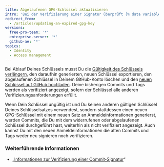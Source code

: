 ```yaml
---
title: Abgelaufenen GPG-Schlüssel aktualisieren
intro: 'Bei der Verifizierung einer Signatur überprüft {% data variables.product.product_name %}, ob der Schlüssel widerrufen wurde oder abgelaufen ist. Bei Widerruf oder Ablauf des Signaturschlüssels kann {% data variables.product.product_name %} Ihre Signaturen nicht verifizieren. Wenn Dein Schlüssel widerrufen wurde, verwende den primären Schlüssel oder einen anderen, nicht widerrufenen Schlüssel zum signieren Deiner Commits.'
redirect_from:
  - /articles/updating-an-expired-gpg-key
versions:
  free-pro-team: '*'
  enterprise-server: '*'
  github-ae: '*'
topics:
  - Identity
  - Access management
---
```


Bei Ablauf Deines Schlüssels musst Du die [Gültigkeit des Schlüssels verlängern](https://www.gnupg.org/gph/en/manual/c235.html#AEN328), den daraufhin generierten, neuen Schlüssel exportieren, den abgelaufenen Schlüssel in Deinem GitHub-Konto löschen und den [neuen Schlüssel auf GitHub hochladen](/articles/adding-a-new-gpg-key-to-your-github-account/). Deine bisherigen Commits und Tags werden als verifiziert angezeigt, sofern der Schlüssel alle anderen Verifizierungsanforderungen erfüllt.

Wenn Dein Schlüssel ungültig ist und Du keinen anderen gültigen Schlüssel Deines Schlüsselsatzes verwendest, sondern stattdessen einen neuen GPG-Schlüssel mit einem neuen Satz an Anmeldeinformationen generierst, werden Commits, die Du mit dem widerrufenen oder abgelaufenen Schlüssel durchgeführt hast, weiterhin als nicht verifiziert angezeigt. Auch kannst Du mit den neuen Anmeldeinformationen die alten Commits und Tags weder neu signieren noch verifizieren.

### Weiterführende Informationen

- „[Informationen zur Verifizierung einer Commit-Signatur](/articles/about-commit-signature-verification)“
